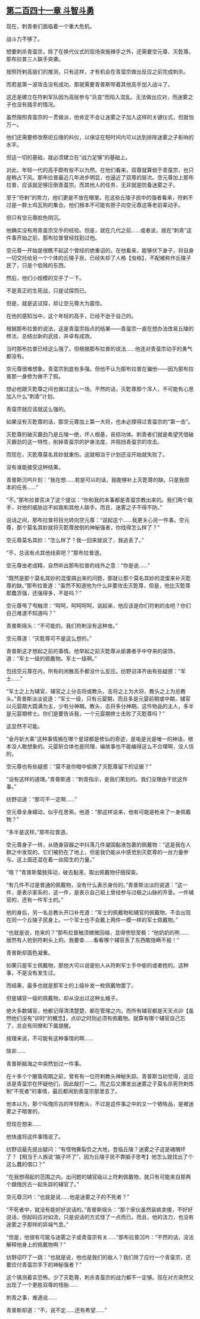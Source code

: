 ## [第二百四十一章 斗智斗勇](https://www.xxbiquge.com/11_11207/9232422.html)


  现在，刺青者们面临着一个重大危机。

  战斗力不够了。

  想要刺杀青虿宗，除了在换代仪式的现场突施辣手之外，还需要空元尊、灭亁尊。那布拉普三人联手突袭。

  按照符剌高层们的推测，只有这样，才有机会在青虿宗做出反应之前完成刺杀。

  而若是第一波攻击没有成功，那就需要青普斯带着其他高手加入战斗了。

  这还是建立在符剌军队因为高层参与“兵变”而陷入混乱、无法做出应对，而迷雾之子也没有插手的情况。

  虽然按照青虿宗的一贯做派，他肯定不会让迷雾之子加入这样的关键仪式，但就怕万一。

  他们还需要修改祭祀丘陵的科仪，以保证在短时间内可以达到排除迷雾之子影响的水平。

  但这一切的基础，就必须建立在“战力足够”的基础上。

  对此，年轻一代的高手颇有些不以为然。在他们看来，双尊就算弱于青虿宗，也只是稍占下风。那布拉普最近几年进步明显，也逼近了双尊的层次。空元尊加上那布拉普，应该就足够压倒青虿宗。而其他人的任务，无非就是防备迷雾之子。

  至于“符剌”的势力，他们更是不放在眼里。在这些丘陵子民中的强者看来，符剌不过是一群土鸡瓦狗的集合。他们根本不可能有胆子向空元尊这等老前辈动手。

  但只有空元尊脸色阴沉。

  他确实没有用青虿宗交手的经验。但是，就在几代之前……或者说，就在“刺青”这件事开始之前，那布拉普曾经找到过他。

  空元尊一开始是很瞧不起这个曾经的绝重诏的。在他看来，能够伏下身子，将自身一切交托给另一个个体的丘陵子民，已经失却了人格【虫格】，不配被称作丘陵子民了，只是个低贱的东西。

  然后，他们小规模的交手了一下。

  不是真正的生死战，只是试探而已。

  但是，就是这试探，却让空元尊大为震惊。

  在他的感知当中，这个年轻的高手，已经不逊于自己的。

  根据那布拉普的说法，这是青虿宗指点的结果——青虿宗一直在想办法改易丘陵的修法，总结出新的武技，并卓有成效。

  当时那布拉普已经这么强了。但根据那布拉普的说法……他连对青虿宗动手的勇气都没有。

  空元尊很难想象，青虿宗到底有多强。但他不认为那布拉普在骗他——因为那布拉普那一身修为做不了假。

  想必他跟灭亁尊之间也做过这么一场。不然的话，灭亁尊那个浑人，不可能有心思加入什么“刺青”计划。

  青虿宗就应该就这么强的。

  如果没有灭亁尊的话，那空元尊加上第一大将，也未必撑得过青虿宗的“第一击”。

  灭亁尊的破灭霸劲乃是丘陵一绝，坏人根基，丧损功体。刺青者们就是希望凭借破灭霸劲的这一特性，削掉青虿宗的护身法度，并阻挡青虿宗的攻击。

  而现在，灭亁尊莫名其妙就重伤。这就相当于计划还没开始就失败了。

  没有谁能接受这种结果。

  青普斯沉吟片刻：“我在想……若是可以的话，我能够补上灭亁尊的缺。只是我原本的任务……”

  “不。”那布拉普否决了这个提议：“你和我的本事都是青虿宗教出来的。我们两个联手，对他的威胁远不如我和其他人联手。而且，迷雾之子不得不防。”

  说话之间，那布拉普将目光转向空元尊：“说起这个……我更关心另一件事。空元尊，那个莫名其妙就将灭亁尊放倒的神秘强者，你找得怎么样了？”

  空元尊莫名其妙：“怎么样了？我一回来就说了，我追丢了。”

  “不，总该有点其他线索吧？”那布拉普道。

  空元尊虫老成精，自然听出那布拉普的线外之意：“你是说……”

  “既然是那个莫名其妙的混蛋搞出来的问题，那就让那个莫名其妙的混蛋来补灭亁尊的缺。”那布拉普道：“虽然不知道他为什么非要攻击灭亁尊，但是，他比灭亁尊那蠢货强，还强得多，不是吗？”

  空元尊甩了甩触须：“呵呵，呵呵呵呵，说起来，他应该是你们符剌的虫吧？你们自己难道不知道吗？”

  青普斯摇头：“不可能的。我们符剌没有这种虫。”

  空元尊道：“灭亁尊可不是这么想的。”

  青普斯这才想起之前的事情。他举起之前灭亁尊从偷袭者手中夺来的装饰，道：“军士一级的佩戴物。军士一级啊。”

  包括空元尊在内，所有的闲散高手都没什么反应。纺野诏泽齐由有些疑惑：“军士……”

  “军士之上为辅官，辅官之上分击将或教头，击将之上为大将，教头之上为总教头。”青普斯淡淡说道：“军士一级，只有元婴期，而且多是元婴前期或中期，辅官以元婴期大圆满为主，少有分神期。教头、击将多分神期。这件物品的主人，多半是元婴期修士。你们是要告诉我，一个元婴期修士击败了灭亁尊吗？”

  这显然不可能。

  “金丹斩大乘”这种事情搁在哪个星球都是修仙的奇迹，是电是光是唯一的神话，根本没人敢想象的。元婴斩合体也是同理，编故事也不能编得这么不合理啊，没人信的。

  空元尊也有些疑惑：“莫不是你暗中偷换了灭亁尊留下的证据？”

  “没有这样的道理。”青普斯道：“刺青指示，是我们策划的。我们没理由干扰这件事。”

  纺野诏道：“那可不一定啊……”

  空元尊全身蠕动，似乎在思索。他道：“那这样说来，他有可能是枪来了一身佩戴物？”

  “多半是这样。”那布拉普道。

  空元尊身子一转，从随身容器之中抖落几件凝固黏液包裹的佩戴物：“这是我在人群之中发现的。它们被扔在了地上，但是我仍能从中感觉到灭亁尊的一丝力量参与。这上面还混在着一丝陌生的力量。”

  “哦？”青普斯螯肢挥动，破去黏液，取出佩戴物仔细探查。

  “有几件不过是普通的佩戴物，没有什么表示身份的。”青普斯淡淡的说道：“这一件，是表示家系的，这一件，是表示自己祖上曾经参与过极之山脉的开垦。一件辅官的，还有一件军士的。”

  他的身后，另一名总教头开口补充道：“军士的佩戴物和辅官的佩戴物，不会出现在同一个丘陵子民身上。一个军士也不会戴上两件一模一样的军士佩戴物。”

  “也就是说，抢来的？”那布拉普触须微微回缩，显得愤怒至极：“他奶奶的熊……居然有人抢到符剌头上的。我要查……看看哪个辅官丢了东西敢隐瞒不报！”

  青普斯却面色凝重。

  如果只是军士佩戴物，那他大可以说是别人从符剌军士手中偷的或者抢的。这种事，不是没有发生过。

  而结果，最多也就是那军士的上级补发一枚佩戴物罢了。

  但是辅官一级的佩戴物，却从没出过这种幺蛾子。

  绝大多数辅官，他都记得清清楚楚，都在管理之内。而所有辅官都是天天点卯【虽然他们没有“卯时”的概念】，点卯之时则必须有佩戴物。就算有哪个辅官自己忘了，总会有同僚和下属提醒。

  按理来说，不可能有这种事情的啊……

  除非……

  青普斯脑海之中突然划过一件事。

  在十多个个醒昏周期之前，曾有有一位符剌教头神秘失踪。青普斯当初觉得，这应该是青虿宗在怀疑他们，因此敲打一二。而之后又爆发出迷雾之子莫名杀死符剌炼制“不死者”的事情，最后都闹到青虿宗那里去了。

  他本以为，那个叫傀厉古的年轻教头，不过是这件事之中的又一个牺牲品，是被迷雾之子暗害的。

  但现在想来……

  他快速将这件事情说了。

  纺野诏最先提出疑问：“有怪物撕裂负之大地，登临丘陵？迷雾之子这是魂魄坏了？【相当于人族说“脑子坏了”，因为丘陵子民不靠脑子思考】他怎么就找出了个这么蠢的借口？”

  “在我想得起的范围之内，出问题的辅官级以上符剌佩戴物，就只有可能来自那两个跟傀厉古一起失踪的辅官了。”

  空元尊沉吟：“也就是说……他是迷雾之子的不死者？”

  “不死者中，就没有能好好说话的。”青普斯摇头：“那个家伙虽然装疯卖傻，不好好说话，但起码应对如流，只是说话的方式怪了一点而已。而且，他的法力，也没有迷雾之子那样的异端气息。”

  “但是，他很有可能与迷雾之子或青虿宗有关……”那布拉普沉吟：“不然的话，没法解释他身上的佩戴物啊？”

  纺野诏吓了一跳：“也就是说，他也是我们的敌人？我们除了应付一个青虿宗，还要应付青虿宗手下的神秘强者？”

  这个猜测着实恐怖。少了灭亁尊，刺杀青虿宗的战力都不一定够。现在对方突然又出现了一个更胜双尊的怪胎……

  刺青之事，难道说……

  青普斯却道：“不，说不定……还有希望……”

